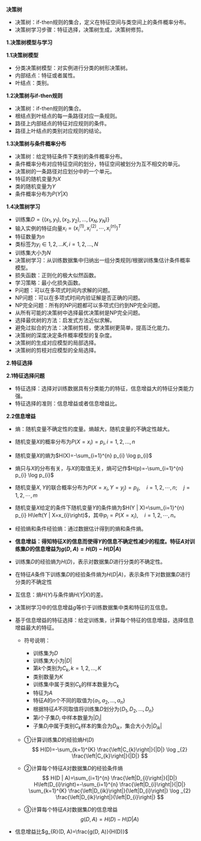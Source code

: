 **决策树**

+ 决策树：if-then规则的集合，定义在特征空间与类空间上的条件概率分布。
+ 决策树学习步骤：特征选择，决策树生成，决策树修剪。

**1.决策树模型与学习**

**1.1决策树模型**

+ 分类决策树模型：对实例进行分类的树形决策树。
+ 内部结点：特征或者属性。
+ 叶结点：类别。

**1.2决策树与if-then规则**

+ 决策树：if-then规则的集合。
+ 根结点到叶结点的每一条路径对应一条规则。
+ 路径上内部结点的特征对应规则的条件。
+ 路径上叶结点的类别对应规则的结论。

**1.3决策树与条件概率分布**

+ 决策树：给定特征条件下类别的条件概率分布。
+ 条件概率分布对应特征空间的划分，特征空间被划分为互不相交的单元。
+ 决策树的一条路径对应划分中的一个单元。
+ 特征的随机变量为$X$
+ 类的随机变量为$Y$
+ 条件概率分布为$P(Y|X)$

**1.4决策树学习**

+ 训练集$D=\{(x_1,y_1),(x_2,y_2),...,(x_N,y_N)\}$
+ 输入实例的特征向量$x_{i}=\left(x_{i}^{(1)}, x_{i}^{(2)}, \cdots, x_{i}^{(n)}\right)^{ T }$
+ 特征数量为$n$
+ 类标签为$y_i \in {1,2,...K},i=1,2,...,N$
+ 训练集大小为$N$
+ 决策树学习：从训练数据集中归纳出一组分类规则/根据训练集估计条件概率模型。
+ 损失函数：正则化的极大似然函数。
+ 学习策略：最小化损失函数。
+ P问题：可以在多项式时间内求解的问题。
+ NP问题：可以在多项式时间内验证解是否正确的问题。
+ NP完全问题：所有的NP问题都可以多项式归约到NP完全问题。
+ 从所有可能的决策树中选择最优决策树是NP完全问题。
+ 选择最优树的方法：启发式方法近似求解。
+ 避免过拟合的方法：决策树剪枝，使决策树更简单，提高泛化能力。
+ 决策树的深度决定条件概率模型的复杂度。
+ 决策树的生成对应模型的局部选择。
+ 决策树的剪枝对应模型的全局选择。

**2.特征选择**

**2.1特征选择问题**

+ 特征选择：选择对训练数据具有分类能力的特征，信息增益大的特征分类能力强。
+ 特征选择的准则：信息增益或者信息增益比。

**2.2信息增益**

+ 熵：随机变量不确定性的度量。熵越大，随机变量的不确定性越大。

+ 随机变量$X$的概率分布为$P(X=x_i)=p_i,i=1,2,...,n$

+ 随机变量$X$的熵为$H(X)=-\sum_{i=1}^{n} p_{i} \log p_{i}$

+ 熵只与$X$的分布有关，与$X$的取值无关，熵可记作$H(p)=-\sum_{i=1}^{n} p_{i} \log p_{i}$

+ 随机变量$X,Y$的联合概率分布为$P\left(X=x_{i}, Y=y_{j}\right)=p_{i j}, \quad i=1,2, \cdots, n ; \quad j=1,2, \cdots, m$

+ 随机变量$X$给定的条件下随机变量$Y$的条件熵为$H(Y | X)=\sum_{i=1}^{n} p_{i} H\left(Y | X=x_{i}\right)$，其中$p_{i}=P\left(X=x_{i}\right), \quad i=1,2, \cdots, n$。

+ 经验熵和条件经验熵：通过数据估计得到的熵和条件熵。

+ **信息增益：得知特征$X$的信息而使得$Y$的信息不确定性减少的程度。特征$A$对训练集$D$的信息增益为$g(D,A)=H(D)-H(D|A)$**

+ 训练集$D$的经验熵为$H(D)$，表示对数据集$D$进行分类的不确定性。

+ 在特征$A$条件下训练集$D$的经验条件熵为$H(D|A)$，表示条件下对数据集$D$进行分类的不确定性

+ 互信息：熵$H(Y)$与条件熵$H(Y|X)$的差。

+ 决策树学习中的信息增益$g$等价于训练数据集中类和特征的互信息。

+ 基于信息增益的特征选择：给定训练集，计算每个特征的信息增益，选择信息增益最大的特征。

  + 符号说明：
    + 训练集为$D$
    + 训练集大小为$|D|$
    + 第$k$个类别为$C_k,k=1,2,...,K$
    + 类别数量为$K$
    + 训练集中属于类别$C_k$的样本数量为$C_k$
    + 特征为$A$
    + 特征$A$的$n$个不同的取值为$\{a_1,a_2,...,a_n\}$
    + 根据特征$A$不同取值将训练集$D$划分为$\{D_1,D_2,...,D_n\}$
    + 第$i$个子集$D_i$ 中样本数量为$|D_i|$
    + 子集$D_i$中属于类别$C_k$样本的集合为$D_{ik}$，集合大小为$|D_{ik}|$

  + ①计算训练集$D$的经验熵$H(D)$
    $$
    H(D)=-\sum_{k=1}^{K} \frac{\left|C_{k}\right|}{|D|} \log _{2} \frac{\left|C_{k}\right|}{|D|}
    $$

  + ②计算每个特征$A$对数据集$D$的经验条件熵
    $$
    H(D | A)=\sum_{i=1}^{n} \frac{\left|D_{i}\right|}{|D|} H\left(D_{i}\right)=-\sum_{i=1}^{n} \frac{\left|D_{i}\right|}{|D|} \sum_{k=1}^{K} \frac{\left|D_{ik}\right|}{\left|D_{i}\right|} \log _{2} \frac{\left|D_{ik}\right|}{\left|D_{i}\right|}
    $$

  + ③计算每个特征$A$对数据集$D$的信息增益
    $$
    g(D, A)=H(D)-H(D | A)
    $$

+ 信息增益比$g_{R}(D, A)=\frac{g(D, A)}{H(D)}$
